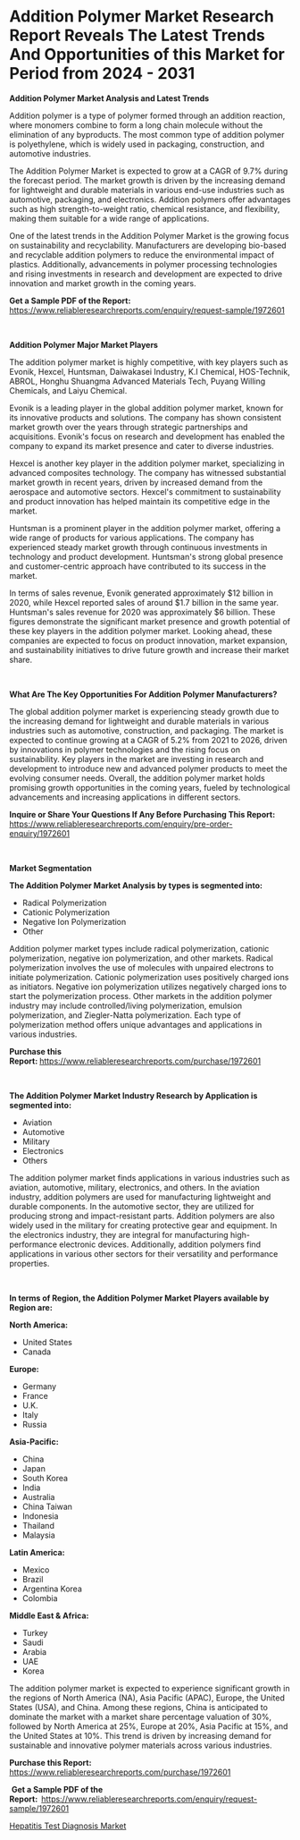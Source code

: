 <p><h1>Addition Polymer Market Research Report Reveals The Latest Trends And Opportunities of this Market for Period from 2024 - 2031</h1></p><p><strong>Addition Polymer Market Analysis and Latest Trends</strong></p>
<p><p>Addition polymer is a type of polymer formed through an addition reaction, where monomers combine to form a long chain molecule without the elimination of any byproducts. The most common type of addition polymer is polyethylene, which is widely used in packaging, construction, and automotive industries.</p><p>The Addition Polymer Market is expected to grow at a CAGR of 9.7% during the forecast period. The market growth is driven by the increasing demand for lightweight and durable materials in various end-use industries such as automotive, packaging, and electronics. Addition polymers offer advantages such as high strength-to-weight ratio, chemical resistance, and flexibility, making them suitable for a wide range of applications.</p><p>One of the latest trends in the Addition Polymer Market is the growing focus on sustainability and recyclability. Manufacturers are developing bio-based and recyclable addition polymers to reduce the environmental impact of plastics. Additionally, advancements in polymer processing technologies and rising investments in research and development are expected to drive innovation and market growth in the coming years.</p></p>
<p><strong>Get a Sample PDF of the Report:&nbsp;</strong> <a href="https://www.reliableresearchreports.com/enquiry/request-sample/1972601">https://www.reliableresearchreports.com/enquiry/request-sample/1972601</a></p>
<p>&nbsp;</p>
<p><strong>Addition Polymer Major Market Players</strong></p>
<p><p>The addition polymer market is highly competitive, with key players such as Evonik, Hexcel, Huntsman, Daiwakasei Industry, K.I Chemical, HOS-Technik, ABROL, Honghu Shuangma Advanced Materials Tech, Puyang Willing Chemicals, and Laiyu Chemical. </p><p>Evonik is a leading player in the global addition polymer market, known for its innovative products and solutions. The company has shown consistent market growth over the years through strategic partnerships and acquisitions. Evonik's focus on research and development has enabled the company to expand its market presence and cater to diverse industries.</p><p>Hexcel is another key player in the addition polymer market, specializing in advanced composites technology. The company has witnessed substantial market growth in recent years, driven by increased demand from the aerospace and automotive sectors. Hexcel's commitment to sustainability and product innovation has helped maintain its competitive edge in the market.</p><p>Huntsman is a prominent player in the addition polymer market, offering a wide range of products for various applications. The company has experienced steady market growth through continuous investments in technology and product development. Huntsman's strong global presence and customer-centric approach have contributed to its success in the market.</p><p>In terms of sales revenue, Evonik generated approximately $12 billion in 2020, while Hexcel reported sales of around $1.7 billion in the same year. Huntsman's sales revenue for 2020 was approximately $6 billion. These figures demonstrate the significant market presence and growth potential of these key players in the addition polymer market. Looking ahead, these companies are expected to focus on product innovation, market expansion, and sustainability initiatives to drive future growth and increase their market share.</p></p>
<p>&nbsp;</p>
<p><strong>What Are The Key Opportunities For Addition Polymer Manufacturers?</strong></p>
<p><p>The global addition polymer market is experiencing steady growth due to the increasing demand for lightweight and durable materials in various industries such as automotive, construction, and packaging. The market is expected to continue growing at a CAGR of 5.2% from 2021 to 2026, driven by innovations in polymer technologies and the rising focus on sustainability. Key players in the market are investing in research and development to introduce new and advanced polymer products to meet the evolving consumer needs. Overall, the addition polymer market holds promising growth opportunities in the coming years, fueled by technological advancements and increasing applications in different sectors.</p></p>
<p><strong>Inquire or Share Your Questions If Any Before Purchasing This Report:</strong> <a href="https://www.reliableresearchreports.com/enquiry/pre-order-enquiry/1972601">https://www.reliableresearchreports.com/enquiry/pre-order-enquiry/1972601</a></p>
<p>&nbsp;</p>
<p><strong>Market Segmentation</strong></p>
<p><strong>The Addition Polymer Market Analysis by types is segmented into:</strong></p>
<p><ul><li>Radical Polymerization</li><li>Cationic Polymerization</li><li>Negative Ion Polymerization</li><li>Other</li></ul></p>
<p><p>Addition polymer market types include radical polymerization, cationic polymerization, negative ion polymerization, and other markets. Radical polymerization involves the use of molecules with unpaired electrons to initiate polymerization. Cationic polymerization uses positively charged ions as initiators. Negative ion polymerization utilizes negatively charged ions to start the polymerization process. Other markets in the addition polymer industry may include controlled/living polymerization, emulsion polymerization, and Ziegler-Natta polymerization. Each type of polymerization method offers unique advantages and applications in various industries.</p></p>
<p><strong>Purchase this Report:&nbsp;</strong><a href="https://www.reliableresearchreports.com/purchase/1972601">https://www.reliableresearchreports.com/purchase/1972601</a></p>
<p>&nbsp;</p>
<p><strong>The Addition Polymer Market Industry Research by Application is segmented into:</strong></p>
<p><ul><li>Aviation</li><li>Automotive</li><li>Military</li><li>Electronics</li><li>Others</li></ul></p>
<p><p>The addition polymer market finds applications in various industries such as aviation, automotive, military, electronics, and others. In the aviation industry, addition polymers are used for manufacturing lightweight and durable components. In the automotive sector, they are utilized for producing strong and impact-resistant parts. Addition polymers are also widely used in the military for creating protective gear and equipment. In the electronics industry, they are integral for manufacturing high-performance electronic devices. Additionally, addition polymers find applications in various other sectors for their versatility and performance properties.</p></p>
<p>&nbsp;</p>
<p><strong>In terms of Region, the Addition Polymer Market Players available by Region are:</strong></p>
<p>
    <p> <strong> North America: </strong>
        <ul>
            <li>United States</li>
            <li>Canada</li>
        </ul>
        </p> 
    <p> <strong> Europe: </strong>
        <ul>
            <li>Germany</li>
            <li>France</li>
            <li>U.K.</li>
            <li>Italy</li>
            <li>Russia</li>
        </ul>
        </p> 
    <p> <strong> Asia-Pacific: </strong>
        <ul>
            <li>China</li>
            <li>Japan</li>
            <li>South Korea</li>
            <li>India</li>
            <li>Australia</li>
            <li>China Taiwan</li>
            <li>Indonesia</li>
            <li>Thailand</li>
            <li>Malaysia</li>
        </ul>
        </p> 
    <p> <strong> Latin America: </strong>
        <ul>
            <li>Mexico</li>
            <li>Brazil</li>
            <li>Argentina Korea</li>
            <li>Colombia</li>
        </ul>
        </p> 
    <p> <strong> Middle East & Africa: </strong>
        <ul>
            <li>Turkey</li>
            <li>Saudi</li>
            <li>Arabia</li>
            <li>UAE</li>
            <li>Korea</li>
        </ul>
    </p>
    </p>
<p><p>The addition polymer market is expected to experience significant growth in the regions of North America (NA), Asia Pacific (APAC), Europe, the United States (USA), and China. Among these regions, China is anticipated to dominate the market with a market share percentage valuation of 30%, followed by North America at 25%, Europe at 20%, Asia Pacific at 15%, and the United States at 10%. This trend is driven by increasing demand for sustainable and innovative polymer materials across various industries.</p></p>
<p><strong>Purchase this Report: </strong><a href="https://www.reliableresearchreports.com/purchase/1972601">https://www.reliableresearchreports.com/purchase/1972601</a></p>
<p>&nbsp;<strong>Get a Sample PDF of the Report:&nbsp;&nbsp;</strong><a href="https://www.reliableresearchreports.com/enquiry/request-sample/1972601">https://www.reliableresearchreports.com/enquiry/request-sample/1972601</a></p>
<p><strong></strong></p>
<p><p><a href="https://cat-emmental-94b.notion.site/Hepatitis-Test-Diagnosis-Market-Size-Furnishes-Valuable-Information-Encompassing-Market-Share-Marke-df7bb0c3d45f46169d57d0ca99a068c4">Hepatitis Test Diagnosis Market</a></p></p>
